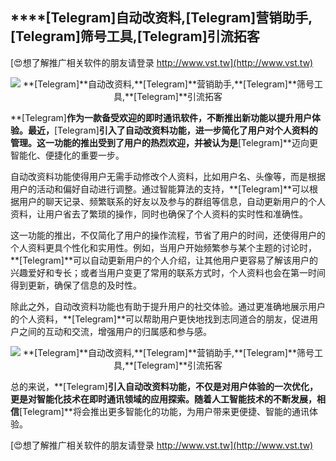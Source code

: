 ## ****[Telegram]**自动改资料,**[Telegram]**营销助手,**[Telegram]**筛号工具,**[Telegram]**引流拓客**

[😍想了解推广相关软件的朋友请登录 http://www.vst.tw](http://www.vst.tw)

 <center><img src="https://vst.tw/MP4/tuiguang/png/4.png" alt="**[Telegram]**自动改资料,**[Telegram]**营销助手,**[Telegram]**筛号工具,**[Telegram]**引流拓客"></center>

**[Telegram]**作为一款备受欢迎的即时通讯软件，不断推出新功能以提升用户体验。最近，**[Telegram]**引入了自动改资料功能，进一步简化了用户对个人资料的管理。这一功能的推出受到了用户的热烈欢迎，并被认为是**[Telegram]**迈向更智能化、便捷化的重要一步。

自动改资料功能使得用户无需手动修改个人资料，比如用户名、头像等，而是根据用户的活动和偏好自动进行调整。通过智能算法的支持，**[Telegram]**可以根据用户的聊天记录、频繁联系的好友以及参与的群组等信息，自动更新用户的个人资料，让用户省去了繁琐的操作，同时也确保了个人资料的实时性和准确性。

这一功能的推出，不仅简化了用户的操作流程，节省了用户的时间，还使得用户的个人资料更具个性化和实用性。例如，当用户开始频繁参与某个主题的讨论时，**[Telegram]**可以自动更新用户的个人介绍，让其他用户更容易了解该用户的兴趣爱好和专长；或者当用户变更了常用的联系方式时，个人资料也会在第一时间得到更新，确保了信息的及时性。

除此之外，自动改资料功能也有助于提升用户的社交体验。通过更准确地展示用户的个人资料，**[Telegram]**可以帮助用户更快地找到志同道合的朋友，促进用户之间的互动和交流，增强用户的归属感和参与感。

 <center><img src="https://vst.tw/MP4/tuiguang/png/1.png" alt="**[Telegram]**自动改资料,**[Telegram]**营销助手,**[Telegram]**筛号工具,**[Telegram]**引流拓客"></center>

总的来说，**[Telegram]**引入自动改资料功能，不仅是对用户体验的一次优化，更是对智能化技术在即时通讯领域的应用探索。随着人工智能技术的不断发展，相信**[Telegram]**将会推出更多智能化的功能，为用户带来更便捷、智能的通讯体验。

[😍想了解推广相关软件的朋友请登录 http://www.vst.tw](http://www.vst.tw)



